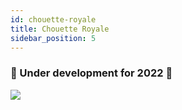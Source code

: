 ```yaml
---
id: chouette-royale
title: Chouette Royale
sidebar_position: 5
---
```


### 🚧 Under development for 2022 🚧

![](/img/niftyroyale_v01.png)
